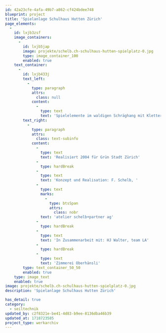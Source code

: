 ```yaml
---
id: 42a23cfe-4afa-49b7-a862-cf424bdee748
blueprint: project
title: 'Spielanlage Schulhaus Hutten Zürich'
page_elements:
  -
    id: lxjb3zsf
    image_containers:
      -
        id: lxjb5jap
        image: projekte/schelb.ch-schulhaus-hutten-spielplatz-0.jpg
        type: image_container_100
        enabled: true
    text_container:
      -
        id: lxjb433j
        text_left:
          -
            type: paragraph
            attrs:
              class: null
            content:
              -
                type: text
                text: 'Spielelemente im waldigen Schräghang mit Kletternetzen und Hängebrücken'
        text_right:
          -
            type: paragraph
            attrs:
              class: text-subinfo
            content:
              -
                type: text
                text: 'Realisiert 2004 für Grün Stadt Zürich'
              -
                type: hardBreak
              -
                type: text
                text: 'Konzept und Realisation: F. Schelb, '
              -
                type: text
                marks:
                  -
                    type: btsSpan
                    attrs:
                      class: nobr
                text: 'atelier schelb+partner ag'
              -
                type: hardBreak
              -
                type: text
                text: 'In Zusammenarbeit mit: HJ Walter, team LA'
              -
                type: hardBreak
              -
                type: text
                text: 'Zimmerei Oberhänsli'
        type: text_container_50_50
        enabled: true
    type: image_text
    enabled: true
image: projekte/schelb.ch-schulhaus-hutten-spielplatz-0.jpg
description: 'Spielanlage Schulhaus Hutten Zürich'

has_detail: true
category:
  - seiltechnik
updated_by: c2f8321e-be41-4d83-b9ee-8136dba46b39
updated_at: 1718723585
project_type: werkarchiv
---
```

